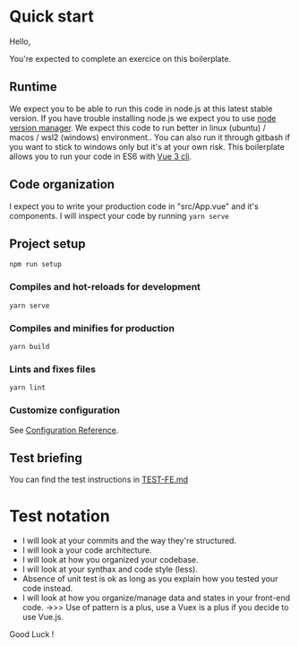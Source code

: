 # Quick start

Hello,

You're expected to complete an exercice on this boilerplate.

## Runtime

We expect you to be able to run this code in node.js at this latest stable version.
If you have trouble installing node.js we expect you to use [node version manager](https://github.com/nvm-sh/nvm#intro).
We expect this code to run better in linux (ubuntu) / macos / wsl2 (windows) environment..
You can also run it through gitbash if you want to stick to windows only but it's at your own risk.
This  boilerplate allows you to run your code in ES6 with [Vue 3 cli](https://vuejs.org/guide/essentials/application.html#mounting-the-app).

## Code organization

I expect you to write your production code in "src/App.vue" and it's components.
I will inspect your code by running ``yarn serve``

## Project setup
```
npm run setup
```

### Compiles and hot-reloads for development
```
yarn serve
```

### Compiles and minifies for production
```
yarn build
```

### Lints and fixes files
```
yarn lint
```

### Customize configuration
See [Configuration Reference](https://cli.vuejs.org/config/).

## Test briefing

You can find the test instructions in [TEST-FE.md](./TEST-FE.md)

# Test notation

- I will look at your commits and the way they're structured.
- I will look a your code architecture.
- I will look at how you organized your codebase.
- I will look at your synthax and code style (less).
- Absence of unit test is ok as long as you explain how you tested your code instead.
- I will look at how you organize/manage data and states in your front-end code.
  ->>> Use of pattern is a plus, use a Vuex is a plus if you decide to use Vue.js.

Good Luck !
